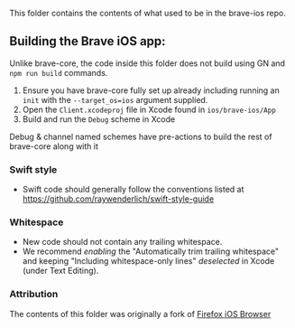 This folder contains the contents of what used to be in the brave-ios repo.

## Building the Brave iOS app:

Unlike brave-core, the code inside this folder does not build using GN and `npm run build` commands.

1. Ensure you have brave-core fully set up already including running an `init` with the `--target_os=ios` argument supplied.
2. Open the `Client.xcodeproj` file in Xcode found in `ios/brave-ios/App`
3. Build and run the `Debug` scheme in Xcode

Debug & channel named schemes have pre-actions to build the rest of brave-core along with it

### Swift style
* Swift code should generally follow the conventions listed at https://github.com/raywenderlich/swift-style-guide

### Whitespace
* New code should not contain any trailing whitespace.
* We recommend *enabling* the "Automatically trim trailing whitespace" and keeping "Including whitespace-only lines" *deselected* in Xcode (under Text Editing).

### Attribution
The contents of this folder was originally a fork of [Firefox iOS Browser](https://github.com/mozilla-mobile/firefox-ios)
